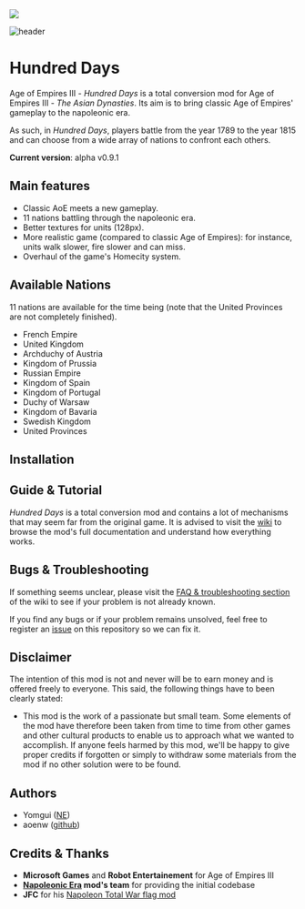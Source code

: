 <img style="display:block; margin-left:auto; margin-right:auto;" src="https://raw.github.com/aoenw/Hundred-Days/master/docs/img/aoe3-logo.png" />

![header](https://raw.github.com/aoenw/Hundred-Days/master/docs/img/header-top.png)

# Hundred Days
Age of Empires III - *Hundred Days* is a total conversion mod for Age of Empires III - *The Asian Dynasties*. Its aim is to bring classic Age of Empires' gameplay to the napoleonic era.

As such, in *Hundred Days*, players battle from the year 1789 to the year 1815 and can choose from a wide array of nations to confront each others.

**Current version**: alpha v0.9.1

## Main features

* Classic AoE meets a new gameplay.
* 11 nations battling through the napoleonic era.
* Better textures for units (128px).
* More realistic game (compared to classic Age of Empires): for instance, units walk slower, fire slower and can miss.
* Overhaul of the game's Homecity system.

## Available Nations
11 nations are available for the time being (note that the United Provinces are not completely finished).

* French Empire
* United Kingdom
* Archduchy of Austria
* Kingdom of Prussia
* Russian Empire
* Kingdom of Spain
* Kingdom of Portugal
* Duchy of Warsaw
* Kingdom of Bavaria
* Swedish Kingdom
* United Provinces

## Installation

## Guide & Tutorial
*Hundred Days* is a total conversion mod and contains a lot of mechanisms that may seem far from the original game. It is advised to visit the [wiki](#) to browse the mod's full documentation and understand how everything works.

## Bugs & Troubleshooting
If something seems unclear, please visit the [FAQ & troubleshooting section](#) of the wiki to see if your problem is not already known.

If you find any bugs or if your problem remains unsolved, feel free to register an [issue](https://github.com/aoenw/Hundred-Days/issues) on this repository so we can fix it.

## Disclaimer
The intention of this mod is not and never will be to earn money and is offered freely to everyone. This said, the following things have to been clearly stated:

* This mod is the work of a passionate but small team. Some elements of the mod have therefore been taken from time to time from other games and other cultural products to enable us to approach what we wanted to accomplish. If anyone feels harmed by this mod, we'll be happy to give proper credits if forgotten or simply to withdraw some materials from the mod if no other solution were to be found.

## Authors

* Yomgui ([NE](http://www.ne.elpea.net/forum/portal.php))
* aoenw ([github](https://github.com/aoenw))

## Credits & Thanks

* **Microsoft Games** and **Robot Entertainement** for Age of Empires III
* **[Napoleonic Era](http://www.ne.elpea.net/forum/portal.php) mod's team** for providing the initial codebase
* **JFC** for his [Napoleon Total War flag mod](http://www.twcenter.net/forums/showthread.php?335380-NAPOLEON-TOTAL-FLAGS-2-3-AND-EPIC-MUSIC)
